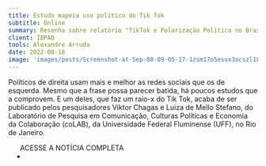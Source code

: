 ```yaml
---
title: Estudo mapeia uso político do Tik Tok
subtitle: Online
summary: Resenha sobre relatório "TikTok e Polarização Política no Brasil"
client: IBPAD
tools: Alexandre Arruda
date: 2022-08-18
image: 'images/posts/Screenshot-at-Sep-08-09-05-17-1zsm17o5esvx3ocszl18rcsowu5dijm0tm4d073eqgkk.png'
---
```


Políticos de direita usam mais e melhor as redes sociais que os de esquerda. Mesmo que a frase possa parecer batida, há poucos estudos que a comprovem. E um deles, que faz um raio-x do Tik Tok, acaba de ser publicado pelos pesquisadores Viktor Chagas e Luiza de Mello Stefano, do Laboratório de Pesquisa em Comunicação, Culturas Políticas e Economia da Colaboração (coLAB), da Universidade Federal Fluminense (UFF), no Rio de Janeiro.

<div class="post__share"><ul class="share__list list-reset">ACESSE A NOTÍCIA COMPLETA<li class="share__item" style="margin-left: 10px"><a class="share__link share__facebook" style="background: #fa5657" href="https://ibpad.com.br/politica/estudo-mapeia-uso-politico-do-tik-tok/ 
onclick=window.open(this.href, 'pop-up', 'left=20,top=20,width=500,height=500,toolbar=1,resizable=0'); return false;" title="Link" rel="nofollow"><i class="fa-solid fa-link"></i></a></li></ul></div>
<!-- <div class="gallery-box"><div class="gallery"><img src="/clipping/images/example-1.jpg" loading="lazy" alt="Project"><img src="/clipping/images/example-2.jpg" loading="lazy" alt="Project"></div><em>Gallery / <a href="https://www.freepik.com/" target="_blank">Freepic</a></em></div> -->